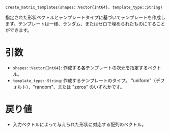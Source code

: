 ```
create_matrix_templates(shapes::Vector{Int64}, template_type::String)
```

指定された形状ベクトルとテンプレートタイプに基づいてテンプレートを作成します。テンプレートは一様、ランダム、またはゼロで埋められたものにすることができます。

# 引数

  * `shapes::Vector{Int64}`: 作成する各テンプレートの次元を指定するベクトル。
  * `template_type::String`: 作成するテンプレートのタイプ。 "uniform"（デフォルト）、"random"、または "zeros" のいずれかです。

# 戻り値

  * 入力ベクトルによって与えられた形状に対応する配列のベクトル。
